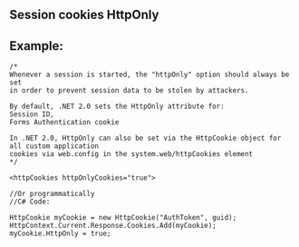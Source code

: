 Session cookies HttpOnly
-------

## Example:

	/*
	Whenever a session is started, the "httpOnly" option should always be set
	in order to prevent session data to be stolen by attackers.
	
    By default, .NET 2.0 sets the HttpOnly attribute for:
    Session ID,
    Forms Authentication cookie

    In .NET 2.0, HttpOnly can also be set via the HttpCookie object for all custom application 
    cookies via web.config in the system.web/httpCookies element
	*/
	
	<httpCookies httpOnlyCookies="true"> 

    //Or programmatically
	//C# Code:

	HttpCookie myCookie = new HttpCookie("AuthToken", guid);
	HttpContext.Current.Response.Cookies.Add(myCookie);
	myCookie.HttpOnly = true;

	

	
